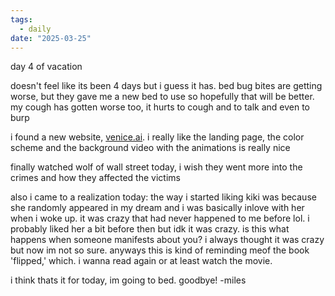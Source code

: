 ```yaml
---
tags:
  - daily
date: "2025-03-25"
---
```

day 4 of vacation

doesn't feel like its been 4 days but i guess it has. bed bug bites are getting worse, but they gave me a new bed to use so hopefully that will be better. my cough has gotten worse too, it hurts to cough and to talk and even to burp

i found a new website, [venice.ai](https://venice.ai). i really like the landing page, the color scheme and the background video with the animations is really nice

finally watched wolf of wall street today, i wish they went more into the crimes and how they affected the victims

also i came to a realization today:
the way i started liking kiki was because she randomly appeared in my dream and i was basically inlove with her when i woke up. it was crazy that had never happened to me before lol. i probably liked her a bit before then but idk it was crazy. is this what happens when someone manifests about you? i always thought it was crazy but now im not so sure. anyways this is kind of reminding meof the book 'flipped,' which. i wanna read again or at least watch the movie.

i think thats it for today, im going to bed. goodbye!
-miles
